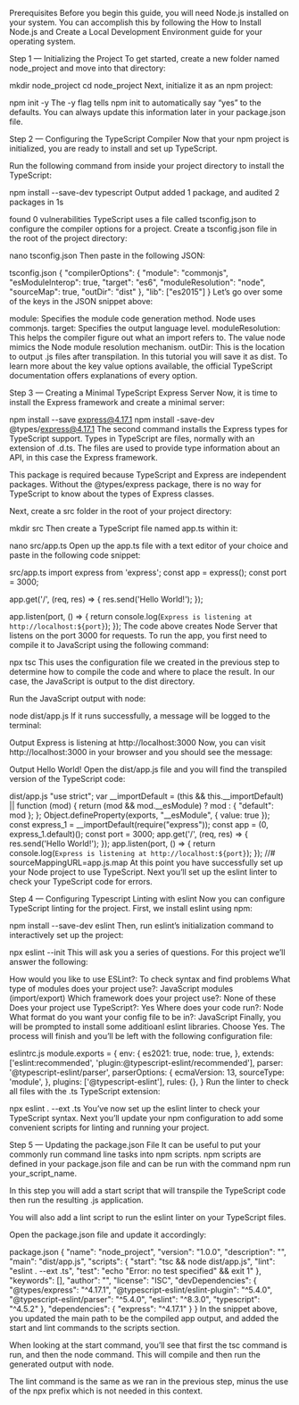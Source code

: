 Prerequisites
Before you begin this guide, you will need Node.js installed on your system. You can accomplish this by following the How to Install Node.js and Create a Local Development Environment guide for your operating system.

Step 1 — Initializing the Project
To get started, create a new folder named node_project and move into that directory:

mkdir node_project
cd node_project
Next, initialize it as an npm project:

npm init -y
The -y flag tells npm init to automatically say “yes” to the defaults. You can always update this information later in your package.json file.

Step 2 — Configuring the TypeScript Compiler
Now that your npm project is initialized, you are ready to install and set up TypeScript.

Run the following command from inside your project directory to install the TypeScript:

npm install --save-dev typescript
Output
added 1 package, and audited 2 packages in 1s

found 0 vulnerabilities
TypeScript uses a file called tsconfig.json to configure the compiler options for a project. Create a tsconfig.json file in the root of the project directory:

nano tsconfig.json
Then paste in the following JSON:

tsconfig.json
{
  "compilerOptions": {
    "module": "commonjs",
    "esModuleInterop": true,
    "target": "es6",
    "moduleResolution": "node",
    "sourceMap": true,
    "outDir": "dist"
  },
  "lib": ["es2015"]
}
Let’s go over some of the keys in the JSON snippet above:

module: Specifies the module code generation method. Node uses commonjs.
target: Specifies the output language level.
moduleResolution: This helps the compiler figure out what an import refers to. The value node mimics the Node module resolution mechanism.
outDir: This is the location to output .js files after transpilation. In this tutorial you will save it as dist.
To learn more about the key value options available, the official TypeScript documentation offers explanations of every option.

Step 3 — Creating a Minimal TypeScript Express Server
Now, it is time to install the Express framework and create a minimal server:

npm install --save express@4.17.1
npm install -save-dev @types/express@4.17.1
The second command installs the Express types for TypeScript support. Types in TypeScript are files, normally with an extension of .d.ts. The files are used to provide type information about an API, in this case the Express framework.

This package is required because TypeScript and Express are independent packages. Without the @types/express package, there is no way for TypeScript to know about the types of Express classes.

Next, create a src folder in the root of your project directory:

mkdir src
Then create a TypeScript file named app.ts within it:

nano src/app.ts
Open up the app.ts file with a text editor of your choice and paste in the following code snippet:

src/app.ts
import express from 'express';
const app = express();
const port = 3000;

app.get('/', (req, res) => {
  res.send('Hello World!');
});

app.listen(port, () => {
  return console.log(`Express is listening at http://localhost:${port}`);
});
The code above creates Node Server that listens on the port 3000 for requests. To run the app, you first need to compile it to JavaScript using the following command:

npx tsc
This uses the configuration file we created in the previous step to determine how to compile the code and where to place the result. In our case, the JavaScript is output to the dist directory.

Run the JavaScript output with node:

node dist/app.js
If it runs successfully, a message will be logged to the terminal:

Output
Express is listening at http://localhost:3000
Now, you can visit http://localhost:3000 in your browser and you should see the message:

Output
Hello World!
Open the dist/app.js file and you will find the transpiled version of the TypeScript code:

dist/app.js
"use strict";
var __importDefault = (this && this.__importDefault) || function (mod) {
    return (mod && mod.__esModule) ? mod : { "default": mod };
};
Object.defineProperty(exports, "__esModule", { value: true });
const express_1 = __importDefault(require("express"));
const app = (0, express_1.default)();
const port = 3000;
app.get('/', (req, res) => {
    res.send('Hello World!');
});
app.listen(port, () => {
    return console.log(`Express is listening at http://localhost:${port}`);
});
//# sourceMappingURL=app.js.map
At this point you have successfully set up your Node project to use TypeScript. Next you’ll set up the eslint linter to check your TypeScript code for errors.

Step 4 — Configuring Typescript Linting with eslint
Now you can configure TypeScript linting for the project. First, we install eslint using npm:

npm install --save-dev eslint
Then, run eslint’s initialization command to interactively set up the project:

npx eslint --init
This will ask you a series of questions. For this project we’ll answer the following:

How would you like to use ESLint?: To check syntax and find problems
What type of modules does your project use?: JavaScript modules (import/export)
Which framework does your project use?: None of these
Does your project use TypeScript?: Yes
Where does your code run?: Node
What format do you want your config file to be in?: JavaScript
Finally, you will be prompted to install some additioanl eslint libraries. Choose Yes. The process will finish and you’ll be left with the following configuration file:

eslintrc.js
module.exports = {
  env: {
    es2021: true,
    node: true,
  },
  extends: ['eslint:recommended', 'plugin:@typescript-eslint/recommended'],
  parser: '@typescript-eslint/parser',
  parserOptions: {
    ecmaVersion: 13,
    sourceType: 'module',
  },
  plugins: ['@typescript-eslint'],
  rules: {},
}
Run the linter to check all files with the .ts TypeScript extension:

npx eslint . --ext .ts
You’ve now set up the eslint linter to check your TypeScript syntax. Next you’ll update your npm configuration to add some convenient scripts for linting and running your project.

Step 5 — Updating the package.json File
It can be useful to put your commonly run command line tasks into npm scripts. npm scripts are defined in your package.json file and can be run with the command npm run your_script_name.

In this step you will add a start script that will transpile the TypeScript code then run the resulting .js application.

You will also add a lint script to run the eslint linter on your TypeScript files.

Open the package.json file and update it accordingly:

package.json
{
  "name": "node_project",
  "version": "1.0.0",
  "description": "",
  "main": "dist/app.js",
  "scripts": {
    "start": "tsc && node dist/app.js",
    "lint": "eslint . --ext .ts",
    "test": "echo \"Error: no test specified\" && exit 1"
  },
  "keywords": [],
  "author": "",
  "license": "ISC",
  "devDependencies": {
    "@types/express": "^4.17.1",
    "@typescript-eslint/eslint-plugin": "^5.4.0",
    "@typescript-eslint/parser": "^5.4.0",
    "eslint": "^8.3.0",
    "typescript": "^4.5.2"
  },
  "dependencies": {
    "express": "^4.17.1"
  }
}
In the snippet above, you updated the main path to be the compiled app output, and added the start and lint commands to the scripts section.

When looking at the start command, you’ll see that first the tsc command is run, and then the node command. This will compile and then run the generated output with node.

The lint command is the same as we ran in the previous step, minus the use of the npx prefix which is not needed in this context.
